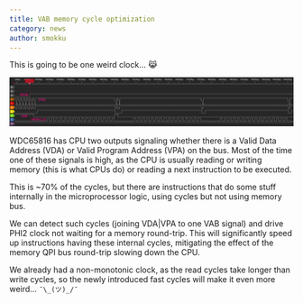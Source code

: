 ```yaml
---
title: VAB memory cycle optimization
category: news
author: smokku
---
```


This is going to be one weird clock… 😹

![PHI2 timings](/images/2024-03-07_PHI2_timings.png)

WDC65816 has CPU two outputs signaling whether there is a Valid Data Address (VDA)
or Valid Program Address (VPA) on the bus. Most of the time one of these signals
is high, as the CPU is usually reading or writing memory (this is what CPUs do)
or reading a next instruction to be executed.

This is ~70% of the cycles, but there are instructions that do some stuff internally
in the microprocessor logic, using cycles but not using memory bus.

We can detect such cycles (joining VDA|VPA to one VAB signal)
and drive PHI2 clock not waiting for a memory round-trip.
This will significantly speed up instructions having these internal cycles,
mitigating the effect of the memory QPI bus round-trip slowing down the CPU.

We already had a non-monotonic clock, as the read cycles take longer than write cycles,
so the newly introduced fast cycles will make it even more weird… `¯\_(ツ)_/¯`
